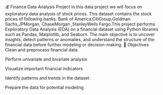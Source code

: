 💰 Finance Data Analysis Project
In this data project we will focus on exploratory data analysis of stock prices.
This dataset contains the stock prices of following banks: Bank of America,CitiGroup,Goldman Sachs,JPMorgan, ChaseMorgan ,StanleyWells Fargo.This project performs Exploratory Data Analysis (EDA) on a financial dataset using Python libraries such as Pandas, Matplotlib, and Seaborn. The main objective is to uncover insights, detect patterns or anomalies, and understand the structure of the financial data before further modeling or decision-making.
🎯 Objectives
Clean and preprocess financial data

Perform univariate and bivariate analysis

Visualize important financial indicators

Identify patterns and trends in the dataset

Prepare the data for potential modeling



